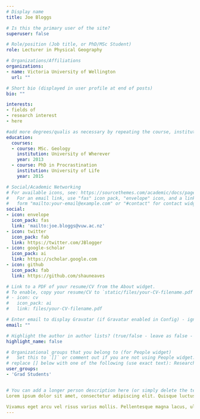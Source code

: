 ```yaml
---
# Display name
title: Joe Bloggs

# Is this the primary user of the site?
superuser: false

# Role/position (Job title, or PhD/MSc Student)
role: Lecturer in Physical Geography

# Organizations/Affiliations
organizations:
- name: Victoria University of Wellington
  url: ""

# Short bio (displayed in user profile at end of posts)
bio: ""

interests:
- fields of
- research interest
- here

#add more degrees/qualis as necessary by repeating the course, institution, year for each one
education:
  courses:
  - course: MSc. Geology
    institution: University of Wherever
    year: 2013
  - course: PhD in Procrastination
    institution: University of Life
    year: 2015

# Social/Academic Networking
# For available icons, see: https://sourcethemes.com/academic/docs/page-builder/#icons
#   For an email link, use "fas" icon pack, "envelope" icon, and a link in the
#   form "mailto:your-email@example.com" or "#contact" for contact widget.
social:
- icon: envelope
  icon_pack: fas
  link: 'mailto:joe.bloggs@vuw.ac.nz'
- icon: twitter
  icon_pack: fab
  link: https://twitter.com/JBlogger
- icon: google-scholar
  icon_pack: ai
  link: https://scholar.google.com
- icon: github
  icon_pack: fab
  link: https://github.com/shauneaves

# Link to a PDF of your resume/CV from the About widget.
# To enable, copy your resume/CV to `static/files/your-CV-filename.pdf` and uncomment the lines below.
# - icon: cv
#   icon_pack: ai
#   link: files/your-CV-filename.pdf

# Enter email to display Gravatar (if Gravatar enabled in Config) - ignore this?
email: ""

# Highlight the author in author lists? (true/false - leave as false - this is unoperational at present)
highlight_name: false

# Organizational groups that you belong to (for People widget)
#   Set this to `[]` or comment out if you are not using People widget.
# replace [] below with one of the following (use exact text): Researchers, Grad Students, Technicians, Visitors, Alumni
user_groups:
- 'Grad Students'


# You can add a longer person description here (or simply delete the text below to have no text on your page)
Lorem ipsum dolor sit amet, consectetur adipiscing elit. Quisque luctus ac nulla eu malesuada. Ut varius purus sit amet ligula dapibus, vitae volutpat ipsum pulvinar. Aliquam faucibus sagittis velit sed maximus. Vivamus rhoncus ligula massa, fringilla facilisis risus malesuada eget. In ultricies pretium egestas. Morbi pharetra dui non lectus imperdiet, ut scelerisque nibh hendrerit. Etiam dignissim tincidunt massa, ac facilisis turpis commodo in. Vivamus porta non ligula in finibus. Nunc congue tortor ligula, eget maximus lectus vestibulum eget. Mauris porttitor, nisi vitae lacinia congue, tortor odio hendrerit est, quis ultricies ipsum diam non arcu. Aenean sollicitudin ante eu malesuada porttitor. Sed sagittis libero tincidunt feugiat suscipit. Maecenas a placerat quam. Sed aliquet turpis et diam sollicitudin, quis pellentesque erat tempor.

Vivamus eget arcu vel risus varius mollis. Pellentesque magna lacus, ultricies sit amet condimentum non, tempus elementum dui. Nam elit mauris, tempus et velit molestie, blandit scelerisque quam. Donec pretium mauris sit amet ligula tristique gravida. Pellentesque habitant morbi tristique senectus et netus et malesuada fames ac turpis egestas. Vivamus diam ipsum, laoreet quis justo in, tincidunt tempus augue. Proin porttitor finibus luctus. Curabitur ac massa ultrices turpis ultrices eleifend id fermentum neque. Vestibulum imperdiet commodo massa, eu consequat massa viverra sed. Donec tempor maximus convallis. Ut eget turpis varius augue rutrum ultricies at a velit. Vestibulum ante ipsum primis in faucibus orci luctus et ultrices posuere cubilia curae; Integer pellentesque velit at accumsan cursus. Proin vitae tincidunt mi, vel blandit nisi. In congue dolor sem, id tempor dolor vestibulum congue. Nam id mollis nisi, in aliquet mi.
---
```

